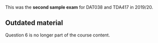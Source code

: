 This was the **second sample exam** for DAT038 and TDA417 in 2019/20.

## Outdated material

Question 6 is no longer part of the course content.
